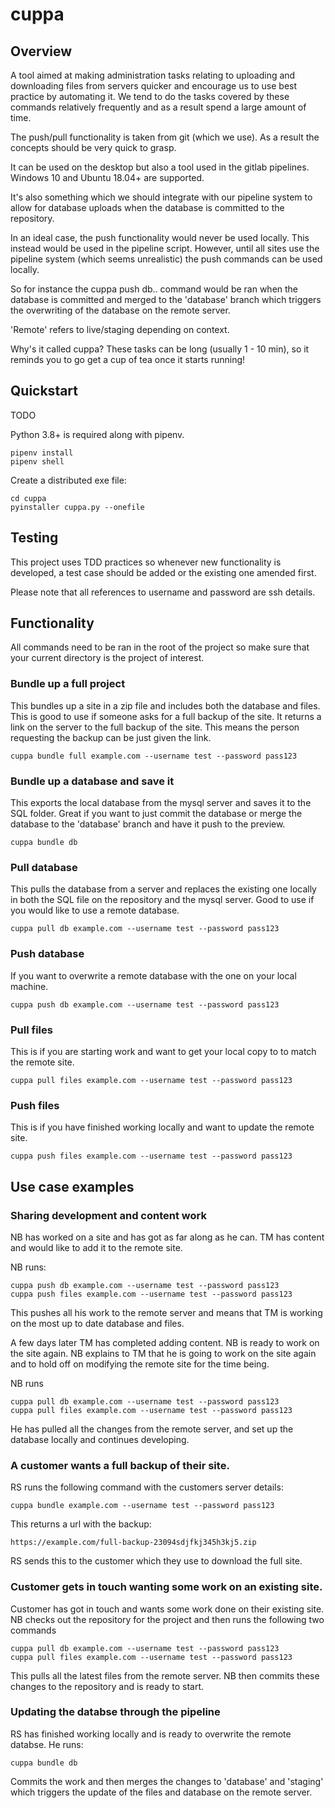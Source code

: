 # cuppa


## Overview

A tool aimed at making administration tasks relating to uploading and downloading files from servers quicker
and encourage us to use best practice by automating it. We tend to do the tasks covered by these commands 
relatively frequently and as a result spend a large amount of time. 

The push/pull functionality is taken from git (which we use). As a result the concepts should be very quick to grasp.

It can be used on the desktop but also a tool used in the gitlab pipelines. Windows 10 and Ubuntu 18.04+ 
are supported.

It's also something which we should integrate with our pipeline system to allow for database uploads
when the database is committed to the repository.

In an ideal case, the push functionality would never be used locally. This instead would be used in
the pipeline script. However, until all sites use the pipeline system (which seems unrealistic) the
push commands can be used locally.

So for instance the cuppa push db.. command would be ran when the database is committed and merged to the
'database' branch which triggers the overwriting of the database on the remote server.

'Remote' refers to live/staging depending on context.

Why's it called cuppa? These tasks can be long  (usually 1 - 10 min), so it reminds you to go get a 
cup of tea once it starts running!

## Quickstart

TODO

Python 3.8+ is required along with pipenv.

    pipenv install
    pipenv shell

Create a distributed exe file:

    cd cuppa
    pyinstaller cuppa.py --onefile

## Testing

This project uses TDD practices so whenever new functionality is developed, a test
case should be added or the existing one amended first.

Please note that all references to username and password are ssh details.

## Functionality

All commands need to be ran in the root of the project so make sure that your current directory
is the project of interest.

### Bundle up a full project

This bundles up a site in a zip file and includes both the database and files.
This is good to use if someone asks for a full backup of the site. It returns a
link on the server to the full backup of the site. This means the person requesting
the backup can be just given the link.

    cuppa bundle full example.com --username test --password pass123

### Bundle up a database and save it

This exports the local database from the mysql server and saves it to the SQL folder. Great
if you want to just commit the database or merge the database to the 'database' branch and have it 
push to the preview.

    cuppa bundle db

### Pull database

This pulls the database from a server and replaces the existing one locally in both
the SQL file on the repository and the mysql server. 
Good to use if you would like to use a remote database.

    cuppa pull db example.com --username test --password pass123

### Push database

If you want to overwrite a remote database with the one on your local machine.

    cuppa push db example.com --username test --password pass123

### Pull files

This is if you are starting work and want to get your local copy to to match the remote site.

    cuppa pull files example.com --username test --password pass123

### Push files

This is if you have finished working locally and want to update the remote site.

    cuppa push files example.com --username test --password pass123

## Use case examples

### Sharing development and content work

NB has worked on a site and has got as far along as he can. TM has content and would like to add
it to the remote site.

NB runs:

    cuppa push db example.com --username test --password pass123
    cuppa push files example.com --username test --password pass123    

This pushes all his work to the remote server and means that TM is working on the most up to date
database and files.

A few days later TM has completed adding content. NB is ready to work on the site again. NB
explains to TM that he is going to work on the site again and to hold off on modifying the remote
site for the time being.

NB runs 

    cuppa pull db example.com --username test --password pass123
    cuppa pull files example.com --username test --password pass123    

He has pulled all the changes from the remote server, and set up the database
locally and continues developing.

### A customer wants a full backup of their site.

RS runs the following command with the customers server details:

    cuppa bundle example.com --username test --password pass123

This returns a url with the backup:
    
    https://example.com/full-backup-23094sdjfkj345h3kj5.zip

RS sends this to the customer which they use to download the full site.

### Customer gets in touch wanting some work on an existing site.

Customer has got in touch and wants some work done on their existing site. NB
checks out the repository for the project and then runs the following two commands

    cuppa pull db example.com --username test --password pass123
    cuppa pull files example.com --username test --password pass123

This pulls all the latest files from the remote server. NB then commits these changes to the repository
and is ready to start.


### Updating the databse through the pipeline

RS has finished working locally and is ready to overwrite the remote databse. He runs:

    cuppa bundle db

Commits the work and then merges the changes to 'database' and 'staging' which triggers the update
of the files and database on the remote server.

